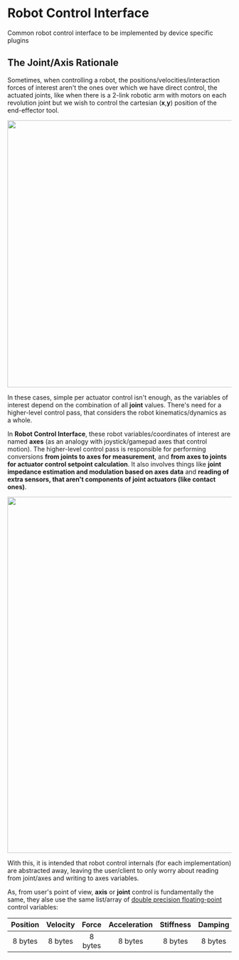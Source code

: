 # Robot Control Interface
Common robot control interface to be implemented by device specific plugins

## The Joint/Axis Rationale

Sometimes, when controlling a robot, the positions/velocities/interaction forces of interest aren't the ones over which we have direct control, the actuated joints, like when there is a 2-link robotic arm with motors on each revolution joint but we wish to control the cartesian (**x**,**y**) position of the end-effector tool. 

<p align="center">
  <img src="http://www.intechopen.com/source/html/25813/media/fig2.png" width="600"/>
</p>

In these cases, simple per actuator control isn't enough, as the variables of interest depend on the combination of all **joint** values. There's need for a higher-level control pass, that considers the robot kinematics/dynamics as a whole.

In **Robot Control Interface**, these robot variables/coordinates of interest are named **axes** (as an analogy with joystick/gamepad axes that control motion). The higher-level control pass is responsible for performing conversions **from joints to axes for measurement**, and **from axes to joints for actuator control setpoint calculation**. It also involves things like **joint impedance estimation and modulation based on axes data** and **reading of extra sensors, that aren't components of joint actuators (like contact ones)**.

<p align="center">
  <img src="https://raw.githubusercontent.com/LabDin/Robot-Control-Interface/master/docs/img/control_flux.png" width="800"/>
</p>

With this, it is intended that robot control internals (for each implementation) are abstracted away, leaving the user/client to only worry about reading from joint/axes and writing to axes variables.

As, from user's point of view, **axis** or **joint** control is fundamentally the same, they alse use the same list/array of [double precision floating-point](https://en.wikipedia.org/wiki/Double-precision_floating-point_format) control variables:

  Position   |   Velocity   |    Force     | Acceleration |  Stiffness   |   Damping
:----------: | :----------: | :----------: | :----------: | :----------: | :----------:
   8 bytes   |    8 bytes   |   8 bytes    |   8 bytes    |   8 bytes    |   8 bytes 
